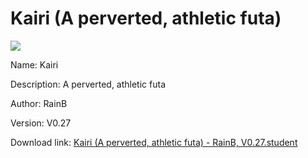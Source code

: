 # Kairi (A perverted, athletic futa)

<img src = "https://raw.githubusercontent.com/Arbiter1223/Koukou-Gurashi-Custom-Students/master/Students/Files/Kairi%20(A%20perverted%2C%20athletic%20futa).png">

Name: Kairi

Description: A perverted, athletic futa

Author: RainB

Version: V0.27

Download link: <a href="https://raw.githubusercontent.com/Arbiter1223/Koukou-Gurashi-Custom-Students/master/Students/Files/Kairi%20(A%20perverted%2C%20athletic%20futa)%20-%20RainB%2C%20V0.27.student">Kairi (A perverted, athletic futa) - RainB, V0.27.student</a>
